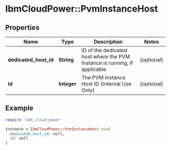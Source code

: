 # IbmCloudPower::PvmInstanceHost

## Properties

| Name | Type | Description | Notes |
| ---- | ---- | ----------- | ----- |
| **dedicated_host_id** | **String** | ID of the dedicated host where the PVM Instance is running, if applicable | [optional] |
| **id** | **Integer** | The PVM Instance Host ID (Internal Use Only) | [optional] |

## Example

```ruby
require 'ibm_cloud_power'

instance = IbmCloudPower::PvmInstanceHost.new(
  dedicated_host_id: null,
  id: null
)
```

